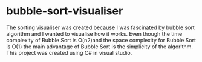 # bubble-sort-visualiser
The sorting visualiser was created because I was fascinated by bubble sort algorithm and I wanted to visualise how it works. Even though the time complexity of Bubble Sort is O(n2)and the space complexity for Bubble Sort is O(1) the main advantage of Bubble Sort is the simplicity of the algorithm. This project was created using C# in visual studio.
